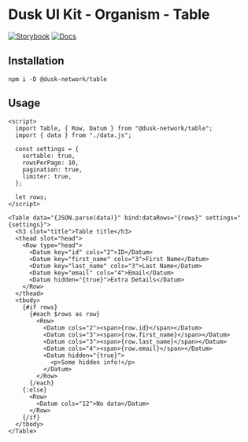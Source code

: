 # Dusk UI Kit - Organism - Table

[![Storybook](https://img.shields.io/badge/Storybook-Component_Playground-%23FF4785?style=flat&logo=storybook)](https://dusk-network.github.io/dusk-ui-kit/?path=/story/components-atoms-table)
[![Docs](https://img.shields.io/badge/Documentation-%235E35CF?style=flat)](https://dusk-network.github.io/dusk-ui-kit/docs/components/atoms/table)

## Installation

```
npm i -D @dusk-network/table
```

## Usage

<!-- MARKDOWN-AUTO-DOCS:START (CODE:src=../../../examples/src/organisms/table/Table_01.svelte) -->
<!-- The below code snippet is automatically added from ../../../examples/src/organisms/table/Table_01.svelte -->
```svelte
<script>
  import Table, { Row, Datum } from "@dusk-network/table";
  import { data } from "./data.js";

  const settings = {
    sortable: true,
    rowsPerPage: 10,
    pagination: true,
    limiter: true,
  };

  let rows;
</script>

<Table data="{JSON.parse(data)}" bind:dataRows="{rows}" settings="{settings}">
  <h3 slot="title">Table title</h3>
  <thead slot="head">
    <Row type="head">
      <Datum key="id" cols="2">ID</Datum>
      <Datum key="first_name" cols="3">First Name</Datum>
      <Datum key="last_name" cols="3">Last Name</Datum>
      <Datum key="email" cols="4">Email</Datum>
      <Datum hidden="{true}">Extra Details</Datum>
    </Row>
  </thead>
  <tbody>
    {#if rows}
      {#each $rows as row}
        <Row>
          <Datum cols="2"><span>{row.id}</span></Datum>
          <Datum cols="3"><span>{row.first_name}</span></Datum>
          <Datum cols="3"><span>{row.last_name}</span></Datum>
          <Datum cols="4"><span>{row.email}</span></Datum>
          <Datum hidden="{true}">
            <p>Some hidden info!</p>
          </Datum>
        </Row>
      {/each}
    {:else}
      <Row>
        <Datum cols="12">No data</Datum>
      </Row>
    {/if}
  </tbody>
</Table>
```
<!-- MARKDOWN-AUTO-DOCS:END -->
